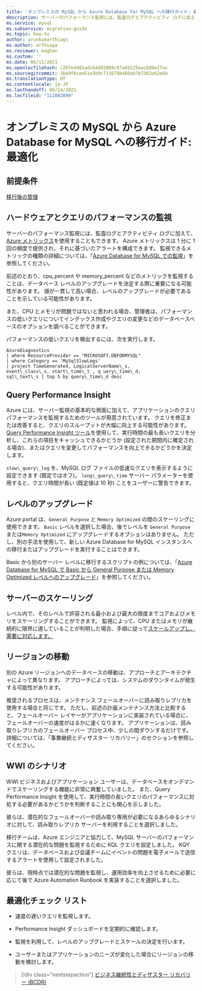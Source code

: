 ```yaml
---
title: 'オンプレミスの MySQL から Azure Database for MySQL への移行ガイド: 最適化'
description: サーバーのパフォーマンス監視には、監査ログとアクティビティ ログに加えて、Azure メトリックスを使用することもできます。
ms.service: mysql
ms.subservice: migration-guide
ms.topic: how-to
author: arunkumarthiags
ms.author: arthiaga
ms.reviewer: maghan
ms.custom: ''
ms.date: 06/11/2021
ms.openlocfilehash: c207e4981adc64d92804c97a69225eacb89e2fac
ms.sourcegitcommit: 3bb9f8cee51e3b9c711679b460ab7b7363a62e6b
ms.translationtype: HT
ms.contentlocale: ja-JP
ms.lasthandoff: 06/14/2021
ms.locfileid: "112082899"
---
```

# <a name="mysql-on-premises-to-azure-database-for-mysql-migration-guide-optimization"></a>オンプレミスの MySQL から Azure Database for MySQL への移行ガイド: 最適化

## <a name="prerequisites"></a>前提条件

[移行後の管理](10-post-migration-management.md)

## <a name="monitoring-hardware-and-query-performance"></a>ハードウェアとクエリのパフォーマンスの監視

サーバーのパフォーマンス監視には、監査ログとアクティビティ ログに加えて、[Azure メトリックス](/azure/azure-monitor/platform/data-platform-metrics)を使用することもできます。 Azure メトリックスは 1 分に 1 回の頻度で提供され、それに基づいたアラートを構成できます。 監視できるメトリックの種類の詳細については、「[Azure Database for MySQL での監視](/azure/mysql/concepts-monitoring)」を参照してください。

前述のとおり、cpu\_percent や memory\_percent などのメトリックを監視することは、データベース レベルのアップグレードを決定する際に重要になる可能性があります。 値が一貫して高い場合、レベルのアップグレードが必要であることを示している可能性があります。

また、CPU とメモリが問題ではないと思われる場合、管理者は、パフォーマンスの低いクエリについてインデックス作成やクエリの変更などのデータベースベースのオプションを調べることができます。

パフォーマンスの低いクエリを検出するには、次を実行します。

```
AzureDiagnostics
| where ResourceProvider == "MICROSOFT.DBFORMYSQL"
| where Category == 'MySqlSlowLogs'
| project TimeGenerated, LogicalServerName\_s, 
event\_class\_s, start\_time\_t , q uery\_time\_d, 
sql\_text\_s | top 5 by query\_time\_d desc
```

## <a name="query-performance-insight"></a>Query Performance Insight

Azure には、サーバー監視の基本的な側面に加えて、アプリケーションのクエリ パフォーマンスを監視するためのツールが用意されています。 クエリを修正または改善すると、クエリのスループットが大幅に向上する可能性があります。 [Query Performance Insight ツール](/azure/mysql/concepts-query-performance-insight)を使用して、実行時間の最も長いクエリを分析し、これらの項目をキャッシュできるかどうか (設定された期間内に確定される場合)、またはクエリを変更してパフォーマンスを向上できるかどうかを決定します。

`slow\_query\_log` を、MySQL ログ ファイルの低速なクエリを表示するように設定できます (既定ではオフ)。 `long\_query\_time` サーバー パラメーターを使用すると、クエリ時間が長い (既定値は 10 秒) ことをユーザーに警告できます。

## <a name="upgrading-the-tier"></a>レベルのアップグレード

Azure portal は、`General Purpose` と `Memory Optimized` の間のスケーリングに使用できます。 `Basic` レベルを選択した場合、後でレベルを `General Purpose` または`Memory Optimized` にアップグレードするオプションはありません。 ただし、別の手法を使用して、新しい Azure Database for MySQL インスタンスへの移行またはアップグレードを実行することはできます。

Basic から別のサーバー レベルに移行するスクリプトの例については、「[Azure Database for MySQL で Basic から General Purpose または Memory Optimized レベルへのアップグレード](https://techcommunity.microsoft.com/t5/azure-database-for-mysql/upgrade-from-basic-to-general-purpose-or-memory-optimized-tiers/ba-p/830404)」を参照してください。

## <a name="scale-the-server"></a>サーバーのスケーリング

レベル内で、そのレベルで許容される最小および最大の限度までコアおよびメモリをスケーリングすることができます。 監視によって、CPU またはメモリが継続的に限界に達していることが判明した場合、手順に従って[スケールアップし、需要に対応します。](https://techcommunity.microsoft.com/t5/azure-database-for-mysql/upgrade-from-basic-to-general-purpose-or-memory-optimized-tiers/ba-p/830404)

## <a name="moving-regions"></a>リージョンの移動

別の Azure リージョンへのデータベースの移動は、アプローチとアーキテクチャによって異なります。 アプローチによっては、システムのダウンタイムが発生する可能性があります。

推奨されるプロセスは、メンテナンス フェールオーバーに読み取りレプリカを使用する場合と同じです。 ただし、前述の計画メンテナンス方法と比較すると、フェールオーバー レイヤーがアプリケーションに実装されている場合に、フェールオーバーの速度がはるかに速くなります。 アプリケーションは、読み取りレプリカのフェールオーバー プロセス中、少しの間ダウンするだけです。 詳細については、「事業継続とディザスター リカバリー」のセクションを参照してください。

## <a name="wwi-scenario"></a>WWI のシナリオ

WWI ビジネスおよびアプリケーション ユーザーは、データベースをオンデマンドでスケーリングする機能に非常に興奮していました。 また、Query Performance Insight を使用して、実行時間の長いクエリのパフォーマンスに対処する必要があるかどうかを判断することにも関心を示しました。

彼らは、潜在的なフェールオーバーや読み取り専用が必要になるあらゆるシナリオに対して、読み取りレプリカ サーバーを利用することを選択しました。

移行チームは、Azure エンジニアと協力して、MySQL サーバーのパフォーマンスに関する潜在的な問題を監視するために KQL クエリを設定しました。 KQY クエリは、データベースおよび会議チームにイベントの問題を電子メールで送信するアラートを使用して設定されました。

彼らは、現時点では潜在的な問題を監視し、運用効率を向上させるために必要に応じて後で Azure Automation Runbook を実装することを選択しました。

## <a name="optimization-checklist"></a>最適化チェック リスト

  - 速度の遅いクエリを監視します。

  - Performance Insight ダッシュボードを定期的に確認します。

  - 監視を利用して、レベルのアップグレードとスケールの決定を行います。

  - ユーザーまたはアプリケーションのニーズが変化した場合にリージョンの移動を検討します。  


> [!div class="nextstepaction"]
> [ビジネス継続性とディザスター リカバリー (BCDR)](./12-business-continuity-and-disaster-recovery.md)